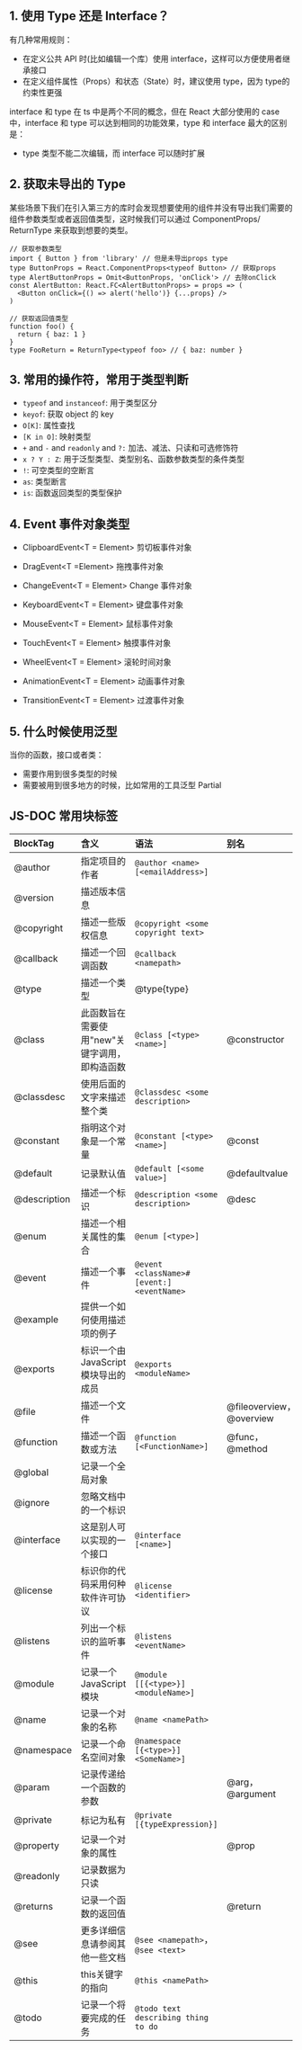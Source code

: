 ## 1. 使用 Type 还是 Interface？
有几种常用规则：
- 在定义公共 API 时(比如编辑一个库）使用 interface，这样可以方便使用者继承接口
- 在定义组件属性（Props）和状态（State）时，建议使用 type，因为 type的约束性更强

interface 和 type 在 ts 中是两个不同的概念，但在 React 大部分使用的 case 中，interface 和 type 可以达到相同的功能效果，type 和 interface 最大的区别是：
- type 类型不能二次编辑，而 interface 可以随时扩展

## 2. 获取未导出的 Type
某些场景下我们在引入第三方的库时会发现想要使用的组件并没有导出我们需要的组件参数类型或者返回值类型，这时候我们可以通过 ComponentProps/ ReturnType 来获取到想要的类型。
```
// 获取参数类型
import { Button } from 'library' // 但是未导出props type
type ButtonProps = React.ComponentProps<typeof Button> // 获取props
type AlertButtonProps = Omit<ButtonProps, 'onClick'> // 去除onClick
const AlertButton: React.FC<AlertButtonProps> = props => (
  <Button onClick={() => alert('hello')} {...props} />
)

// 获取返回值类型
function foo() {
  return { baz: 1 }
}
type FooReturn = ReturnType<typeof foo> // { baz: number }
```

## 3. 常用的操作符，常用于类型判断
- `typeof` and `instanceof`: 用于类型区分
- `keyof`: 获取 object 的 key
- `O[K]`: 属性查找
- `[K in O]`: 映射类型
- `+` and `-` and `readonly` and `?:` 加法、减法、只读和可选修饰符
- `x ? Y : Z`: 用于泛型类型、类型别名、函数参数类型的条件类型
- `!`: 可空类型的空断言
- `as`: 类型断言
- `is`: 函数返回类型的类型保护

## 4. Event 事件对象类型
- ClipboardEvent<T = Element> 剪切板事件对象

- DragEvent<T =Element> 拖拽事件对象

- ChangeEvent<T = Element> Change 事件对象

- KeyboardEvent<T = Element> 键盘事件对象

- MouseEvent<T = Element> 鼠标事件对象

- TouchEvent<T = Element> 触摸事件对象

- WheelEvent<T = Element> 滚轮时间对象

- AnimationEvent<T = Element> 动画事件对象

- TransitionEvent<T = Element> 过渡事件对象

## 5. 什么时候使用泛型
当你的函数，接口或者类：
- 需要作用到很多类型的时候
- 需要被用到很多地方的时候，比如常用的工具泛型 Partial

## JS-DOC 常用块标签
|BlockTag|含义|语法|别名|
|:-|:-|:-|:-|
|@author|指定项目的作者|`@author <name> [<emailAddress>]`||
|@version|描述版本信息|||
|@copyright|描述一些版权信息|`@copyright <some copyright text>`||
|@callback|描述一个回调函数|`@callback <namepath>`||
|@type|描述一个类型|@type{type}||
|@class|此函数旨在需要使用"new"关键字调用，即构造函数|`@class [<type> <name>]`|@constructor|
|@classdesc|使用后面的文字来描述整个类|`@classdesc <some description>`||
|@constant|指明这个对象是一个常量|`@constant [<type> <name>]`|@const|
|@default|记录默认值|`@default [<some value>]`|@defaultvalue|
|@description|描述一个标识|`@description <some description>`|@desc|
|@enum|描述一个相关属性的集合|`@enum [<type>]`||
|@event|描述一个事件|`@event <className>#[event:]<eventName>`||
|@example|提供一个如何使用描述项的例子|||
|@exports|标识一个由JavaScript模块导出的成员|`@exports <moduleName>`||
|@file|描述一个文件||@fileoverview，@overview|
|@function|描述一个函数或方法|`@function [<FunctionName>]`|@func，@method|
|@global|记录一个全局对象|||
|@ignore|忽略文档中的一个标识|||
|@interface|这是别人可以实现的一个接口|`@interface [<name>]`||
|@license|标识你的代码采用何种软件许可协议|`@license <identifier>`||
|@listens|列出一个标识的监听事件|`@listens <eventName>`||
|@module|记录一个 JavaScript 模块|`@module [[{<type>}] <moduleName>]`||
|@name|记录一个对象的名称|`@name <namePath>`||
|@namespace|记录一个命名空间对象|`@namespace [{<type>}] <SomeName>]`||
|@param|记录传递给一个函数的参数||@arg，@argument|
|@private|标记为私有|`@private [{typeExpression}]`||
|@property|记录一个对象的属性||@prop|
|@readonly|记录数据为只读|||
|@returns|记录一个函数的返回值||@return|
|@see|更多详细信息请参阅其他一些文档|`@see <namepath>`，`@see <text>`||
|@this|this关键字的指向|`@this <namePath>`||
|@todo|记录一个将要完成的任务|`@todo text describing thing to do`||